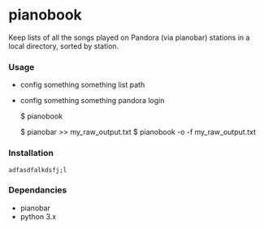 # pianobook
Keep lists of all the songs played on Pandora (via pianobar) stations in a local directory, sorted by station.

### Usage
    
  * config something something list path
  * config something something pandora login

    $ pianobook
    
    $ pianobar >> my_raw_output.txt
    $ pianobook -o -f my_raw_output.txt
    
### Installation
    adfasdfalkdsfj;l

### Dependancies

 * pianobar
 * python 3.x
